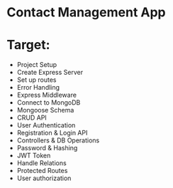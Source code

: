 # Contact Management App

# Target:
- Project Setup
- Create Express Server
- Set up routes
- Error Handling
- Express Middleware
- Connect to MongoDB
- Mongoose Schema
- CRUD API
- User Authentication
- Registration & Login API
- Controllers & DB Operations
- Password & Hashing
- JWT Token
- Handle Relations 
- Protected Routes
- User authorization